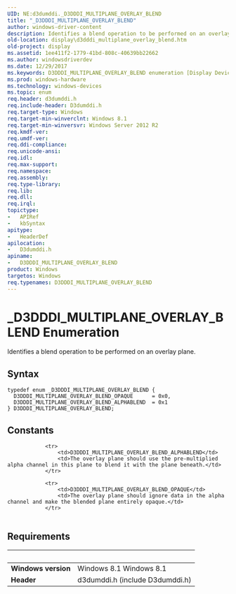 ```yaml
---
UID: NE:d3dumddi._D3DDDI_MULTIPLANE_OVERLAY_BLEND
title: "_D3DDDI_MULTIPLANE_OVERLAY_BLEND"
author: windows-driver-content
description: Identifies a blend operation to be performed on an overlay plane.
old-location: display\d3dddi_multiplane_overlay_blend.htm
old-project: display
ms.assetid: 1ee411f2-1779-41bd-808c-40639bb22662
ms.author: windowsdriverdev
ms.date: 12/29/2017
ms.keywords: D3DDDI_MULTIPLANE_OVERLAY_BLEND enumeration [Display Devices], D3DDDI_MULTIPLANE_OVERLAY_BLEND_ALPHABLEND, d3dumddi/D3DDDI_MULTIPLANE_OVERLAY_BLEND_OPAQUE, d3dumddi/D3DDDI_MULTIPLANE_OVERLAY_BLEND, display.d3dddi_multiplane_overlay_blend, D3DDDI_MULTIPLANE_OVERLAY_BLEND_OPAQUE, D3DDDI_MULTIPLANE_OVERLAY_BLEND, _D3DDDI_MULTIPLANE_OVERLAY_BLEND, d3dumddi/D3DDDI_MULTIPLANE_OVERLAY_BLEND_ALPHABLEND
ms.prod: windows-hardware
ms.technology: windows-devices
ms.topic: enum
req.header: d3dumddi.h
req.include-header: D3dumddi.h
req.target-type: Windows
req.target-min-winverclnt: Windows 8.1
req.target-min-winversvr: Windows Server 2012 R2
req.kmdf-ver: 
req.umdf-ver: 
req.ddi-compliance: 
req.unicode-ansi: 
req.idl: 
req.max-support: 
req.namespace: 
req.assembly: 
req.type-library: 
req.lib: 
req.dll: 
req.irql: 
topictype:
-	APIRef
-	kbSyntax
apitype:
-	HeaderDef
apilocation:
-	D3dumddi.h
apiname:
-	D3DDDI_MULTIPLANE_OVERLAY_BLEND
product: Windows
targetos: Windows
req.typenames: D3DDDI_MULTIPLANE_OVERLAY_BLEND
---
```


# _D3DDDI_MULTIPLANE_OVERLAY_BLEND Enumeration
Identifies a blend operation to be performed on an overlay plane.

## Syntax
````
typedef enum _D3DDDI_MULTIPLANE_OVERLAY_BLEND { 
  D3DDDI_MULTIPLANE_OVERLAY_BLEND_OPAQUE      = 0x0,
  D3DDDI_MULTIPLANE_OVERLAY_BLEND_ALPHABLEND  = 0x1
} D3DDDI_MULTIPLANE_OVERLAY_BLEND;
````

## Constants

<table>
            
                <tr>
                    <td>D3DDDI_MULTIPLANE_OVERLAY_BLEND_ALPHABLEND</td>
                    <td>The overlay plane should use the pre-multiplied alpha channel in this plane to blend it with the plane beneath.</td>
                </tr>
            
                <tr>
                    <td>D3DDDI_MULTIPLANE_OVERLAY_BLEND_OPAQUE</td>
                    <td>The overlay plane should ignore data in the alpha channel and make the blended plane entirely opaque.</td>
                </tr>
</table>


## Requirements
| &nbsp; | &nbsp; |
| ---- |:---- |
| **Windows version** | Windows 8.1 Windows 8.1 |
| **Header** | d3dumddi.h (include D3dumddi.h) |